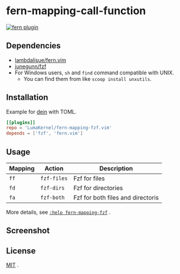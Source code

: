 # fern-mapping-call-function

[![fern plugin](https://img.shields.io/badge/🌿%20fern-plugin-yellowgreen)](https://github.com/lambdalisue/fern.vim)

## Dependencies

- [lambdalisue/fern.vim](https://github.com/lambdalisue/fern.vim)
- [junegunn/fzf](https://github.com/junegunn/fzf)
- For Windows users, `sh` and `find` command compatible with UNIX.
  - You can find them from like `scoop install unxutils`.

## Installation

Example for [dein](https://github.com/Shougo/dein.vim) with TOML.

```toml
[[plugins]]
repo = 'LumaKernel/fern-mapping-fzf.vim'
depends = ['fzf', 'fern.vim']
```

## Usage

| Mapping | Action        | Description                             |
| ------- | ------------- | --------------------------------------- |
| `ff`    | `fzf-files`   | Fzf for files                           |
| `fd`    | `fzf-dirs`    | Fzf for directories                     |
| `fa`    | `fzf-both`    | Fzf for both files and directoris       |

More details, see [`:help fern-mapping-fzf`](https://github.com/LumaKernel/fern-mapping-fzf.vim/blob/master/doc/fern-mapping-fzf.txt) .
## Screenshot


## License

[MIT](https://github.com/LumaKernel/fern-mapping-fzf.vim/blob/master/LICENSE) .


